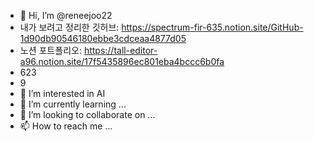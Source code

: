 - 👋 Hi, I’m @reneejoo22
- 내가 보려고 정리한 깃허브: https://spectrum-fir-635.notion.site/GitHub-1d90db90546180ebbe3cdceaa4877d05
- 노션 포트폴리오: https://tall-editor-a96.notion.site/17f5435896ec801eba4bccc6b0fa
- 623
- 9
- 👀 I’m interested in AI
- 🌱 I’m currently learning ...
- 💞️ I’m looking to collaborate on ...
- 📫 How to reach me ...


<!---
reneejoo22/reneejoo22 is a ✨ special ✨ repository because its `README.md` (this file) appears on your GitHub profile.
You can click the Preview link to take a look at your changes.
--->
